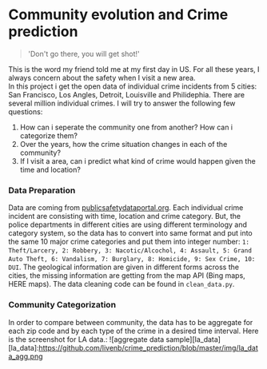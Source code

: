 # Community evolution and Crime prediction

>'Don't go there, you will get shot!'

This is the word my friend told me at my first day in US. For all these years, I always concern about the safety when I visit a new area.  
In this project i get the open data of individual crime incidents from 5 cities: San Francisco, Los Angles, Detroit, Louisville and Philidephia. There are several million individual crimes. I will try to answer the following few questions:  
  1. How can i seperate the community one from another? How can i categorize them?  
  2. Over the years, how the crime situation changes in each of the community?  
  3. If I visit a area, can i predict what kind of crime would happen given the time and location?  

### Data Preparation
Data are coming from [publicsafetydataportal.org](https://publicsafetydataportal.org/). Each individual crime incident are consisting with time, location and crime category. But, the police departments in different cities are using different terminology and category system, so the data has to convert into same format and put into the same 10 major crime categories and put them into integer number: `1: Theft/Larcery, 2: Robbery, 3: Nacotic/Alcochol, 4: Assault, 5: Grand Auto Theft, 6: Vandalism, 7: Burglary, 8: Homicide, 9: Sex Crime, 10: DUI`. The geological information are given in different forms across the cities, the missing information are getting from the map API (Bing maps, HERE maps). The data cleaning code can be found in `clean_data.py`.  

### Community Categorization
In order to compare between community, the data has to be aggregate for each zip code and by each type of the crime in a desired time interval. Here is the screenshot for LA data.:
![aggregate data sample][la_data]
[la_data]:https://github.com/livenb/crime_prediction/blob/master/img/la_data_agg.png
